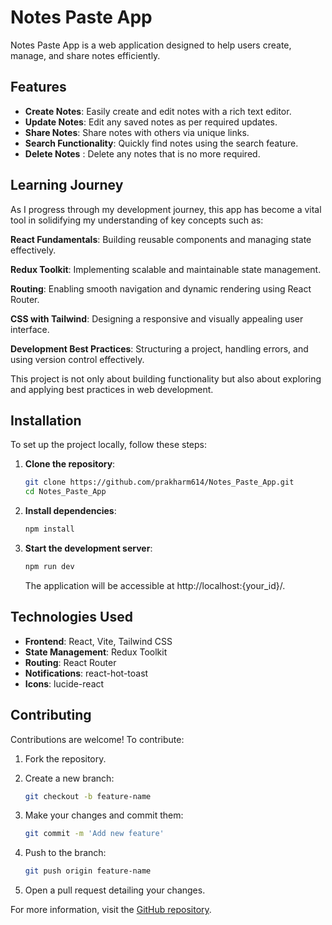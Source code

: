 # Notes Paste App

Notes Paste App is a web application designed to help users create, manage, and share notes efficiently.

## Features

- **Create Notes**: Easily create and edit notes with a rich text editor.
- **Update Notes**: Edit any saved notes as per required updates.
- **Share Notes**: Share notes with others via unique links.
- **Search Functionality**: Quickly find notes using the search feature.
- **Delete Notes** : Delete any notes that is no more required.

## Learning Journey
As I progress through my development journey, this app has become a vital tool in solidifying my understanding of key concepts such as:

**React Fundamentals**: Building reusable components and managing state effectively.

**Redux Toolkit**: Implementing scalable and maintainable state management.

**Routing**: Enabling smooth navigation and dynamic rendering using React Router.

**CSS with Tailwind**: Designing a responsive and visually appealing user interface.

**Development Best Practices**: Structuring a project, handling errors, and using version control effectively.

This project is not only about building functionality but also about exploring and applying best practices in web development.

## Installation

To set up the project locally, follow these steps:

1. **Clone the repository**:

   ```bash
   git clone https://github.com/prakharm614/Notes_Paste_App.git
   cd Notes_Paste_App
   ```

2. **Install dependencies**:

   ```bash
   npm install
   ```

3. **Start the development server**:

   ```bash
   npm run dev
   ```

   The application will be accessible at http://localhost:{your_id}/.

## Technologies Used

- **Frontend**: React, Vite, Tailwind CSS
- **State Management**: Redux Toolkit
- **Routing**: React Router
- **Notifications**: react-hot-toast
- **Icons**: lucide-react

## Contributing

Contributions are welcome! To contribute:

1. Fork the repository.
2. Create a new branch:

   ```bash
   git checkout -b feature-name
   ```

3. Make your changes and commit them:

   ```bash
   git commit -m 'Add new feature'
   ```

4. Push to the branch:

   ```bash
   git push origin feature-name
   ```

5. Open a pull request detailing your changes.



For more information, visit the [GitHub repository](https://github.com/prakharm614/Notes_Paste_App). 